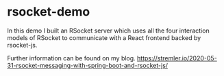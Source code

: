 # rsocket-demo

In this demo I built an RSocket server which uses all the four interaction models of RSocket to communicate with a React frontend backed by rsocket-js.

Further information can be found on my blog. https://stremler.io/2020-05-31-rsocket-messaging-with-spring-boot-and-rsocket-js/
